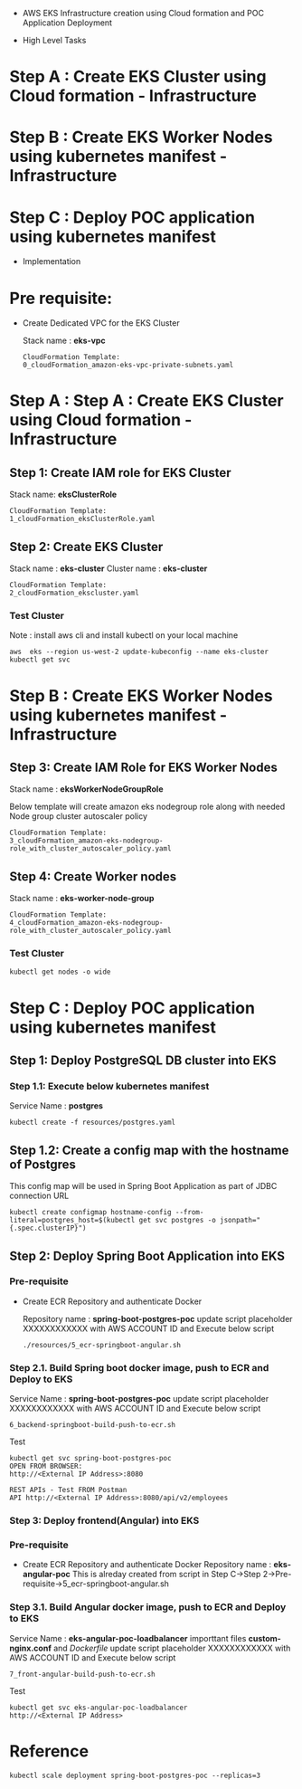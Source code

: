 * AWS EKS Infrastructure creation using Cloud formation and POC Application Deployment

* High Level Tasks
# Step A : Create EKS Cluster using Cloud formation - Infrastructure
# Step B : Create EKS Worker Nodes using kubernetes manifest - Infrastructure
# Step C : Deploy POC application using kubernetes manifest 

* Implementation

# Pre requisite:

- Create Dedicated VPC for the EKS Cluster

  Stack name 		: **eks-vpc** 
  ```
  CloudFormation Template: 
  0_cloudFormation_amazon-eks-vpc-private-subnets.yaml
  ```

# Step A : Step A : Create EKS Cluster using Cloud formation - Infrastructure

## Step 1: Create IAM role for EKS Cluster 

Stack name: **eksClusterRole**
```
CloudFormation Template:  
1_cloudFormation_eksClusterRole.yaml
```

## Step 2: Create EKS Cluster
Stack name 		: **eks-cluster** 
Cluster name 	: **eks-cluster**
```
CloudFormation Template:  
2_cloudFormation_ekscluster.yaml
```

### Test Cluster
Note : install aws cli and install kubectl on your local machine
```
aws  eks --region us-west-2 update-kubeconfig --name eks-cluster
kubectl get svc
```

# Step B : Create EKS Worker Nodes using kubernetes manifest - Infrastructure

## Step 3: Create IAM Role for EKS Worker Nodes
Stack name 		: **eksWorkerNodeGroupRole** 

Below  template will create amazon eks nodegroup role along with needed Node group cluster autoscaler policy
```
CloudFormation Template:  
3_cloudFormation_amazon-eks-nodegroup-role_with_cluster_autoscaler_policy.yaml
```

## Step 4: Create Worker nodes
Stack name 		: **eks-worker-node-group** 

```
CloudFormation Template:  
4_cloudFormation_amazon-eks-nodegroup-role_with_cluster_autoscaler_policy.yaml
```

### Test Cluster
```
kubectl get nodes -o wide
```

# Step C : Deploy POC application using kubernetes manifest 

## Step 1: Deploy PostgreSQL DB cluster into EKS

### Step 1.1: Execute below kubernetes manifest
Service Name	: **postgres**
```
kubectl create -f resources/postgres.yaml
```

## Step 1.2: Create a config map with the hostname of Postgres
This config map will be used in Spring Boot Application as part of JDBC connection URL
```
kubectl create configmap hostname-config --from-literal=postgres_host=$(kubectl get svc postgres -o jsonpath="{.spec.clusterIP}")
```

## Step 2: Deploy Spring Boot Application into EKS

### Pre-requisite

- Create ECR Repository and authenticate Docker

  Repository name : **spring-boot-postgres-poc**
  update script placeholder XXXXXXXXXXXX with AWS ACCOUNT ID and Execute below script
  ```
  ./resources/5_ecr-springboot-angular.sh
  ```
  
### Step 2.1. Build Spring boot docker image, push to ECR and Deploy to EKS

Service Name	: **spring-boot-postgres-poc**
update script placeholder XXXXXXXXXXXX with AWS ACCOUNT ID and Execute below script
```
6_backend-springboot-build-push-to-ecr.sh
```

Test
```
kubectl get svc spring-boot-postgres-poc
OPEN FROM BROWSER: 
http://<External IP Address>:8080

REST APIs - Test FROM Postman
API http://<External IP Address>:8080/api/v2/employees
```

### Step 3: Deploy frontend(Angular) into EKS

### Pre-requisite
- Create ECR Repository and authenticate Docker
  Repository name : **eks-angular-poc**
  This is alreday created from script in Step C->Step 2->Pre-requisite->5_ecr-springboot-angular.sh

### Step 3.1. Build Angular docker image, push to ECR and Deploy to EKS

Service Name	: **eks-angular-poc-loadbalancer**
importtant files **custom-nginx.conf** and *Dockerfile*
update script placeholder XXXXXXXXXXXX with AWS ACCOUNT ID and Execute below script

```
7_front-angular-build-push-to-ecr.sh
```

Test
```
kubectl get svc eks-angular-poc-loadbalancer
http://<External IP Address>
```


# Reference
```
kubectl scale deployment spring-boot-postgres-poc --replicas=3

```